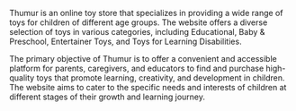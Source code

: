 Thumur is an online toy store that specializes in providing a wide range of toys for children of different age groups. The website offers a diverse selection of toys in various categories, including Educational, Baby & Preschool, Entertainer Toys, and Toys for Learning Disabilities.

The primary objective of Thumur is to offer a convenient and accessible platform for parents, caregivers, and educators to find and purchase high-quality toys that promote learning, creativity, and development in children. The website aims to cater to the specific needs and interests of children at different stages of their growth and learning journey.
